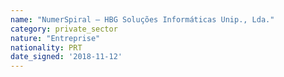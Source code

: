 ```yaml
---
name: "NumerSpiral – HBG Soluções Informáticas Unip., Lda."
category: private_sector
nature: "Entreprise"
nationality: PRT
date_signed: '2018-11-12'
---
```

    